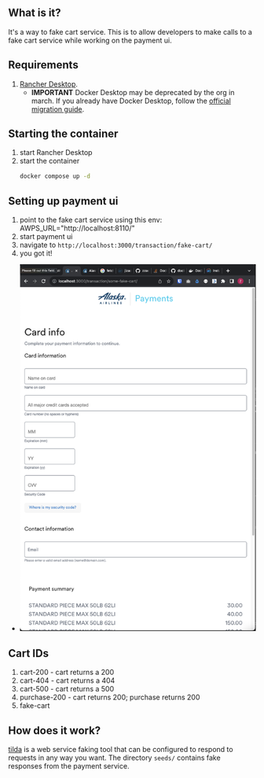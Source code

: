 ## What is it?
It's a way to fake cart service. This is to allow developers to make calls to a fake cart service while working on the payment ui.

## Requirements
1. [Rancher Desktop](https://rancherdesktop.io/). 
   - **IMPORTANT** Docker Desktop may be deprecated by the org in march. If you already have Docker Desktop, follow the [official migration guide](https://github.com/Alaska-ITS/EA-LivingDocuments/blob/main/RancherDesktop/InstallRancherDesktop.md).

## Starting the container
1. start Rancher Desktop
1. start the container
   ```sh
   docker compose up -d
   ```

## Setting up payment ui
1. point to the fake cart service using this env: AWPS_URL="http://localhost:8110/"
1. start payment ui
1. navigate to `http://localhost:3000/transaction/fake-cart/` 
1. you got it!
  - ![](./Screen%20Shot%202023-09-28%20at%204.40.03%20PM.png)

## Cart IDs
1. cart-200 - cart returns a 200
1. cart-404 - cart returns a 404
1. cart-500 - cart returns a 500
1. purchase-200 - cart returns 200; purchase returns 200
1. fake-cart

## How does it work?
[tilda](https://github.com/zzacal/tilda) is a web service faking tool that can be configured to respond to requests in any way you want. The directory `seeds/` contains fake responses from the payment service.